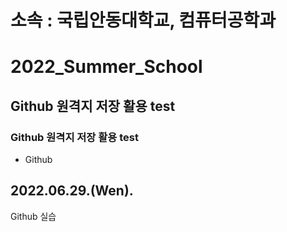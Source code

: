 소속 : 국립안동대학교, 컴퓨터공학과
========================


# 2022_Summer_School
## Github 원격지 저장 활용 test
### Github 원격지 저장 활용 test
* Github
## 2022.06.29.(Wen).
Github 실습
